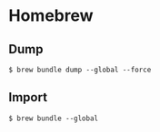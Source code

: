 # Homebrew

## Dump

```
$ brew bundle dump --global --force
```

## Import

```
$ brew bundle --global
```

